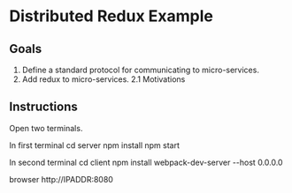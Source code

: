 # Distributed Redux Example

## Goals

1. Define a standard protocol for communicating to micro-services.
2. Add redux to micro-services. 
  2.1 Motivations



## Instructions

  Open two terminals.

  In first terminal
  cd server
  npm install
  npm start

  In second terminal
  cd client
  npm install
  webpack-dev-server --host 0.0.0.0

  browser http://IPADDR:8080
